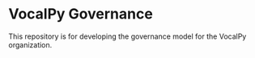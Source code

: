 # VocalPy Governance

This repository is for developing the governance model for the VocalPy
organization.
